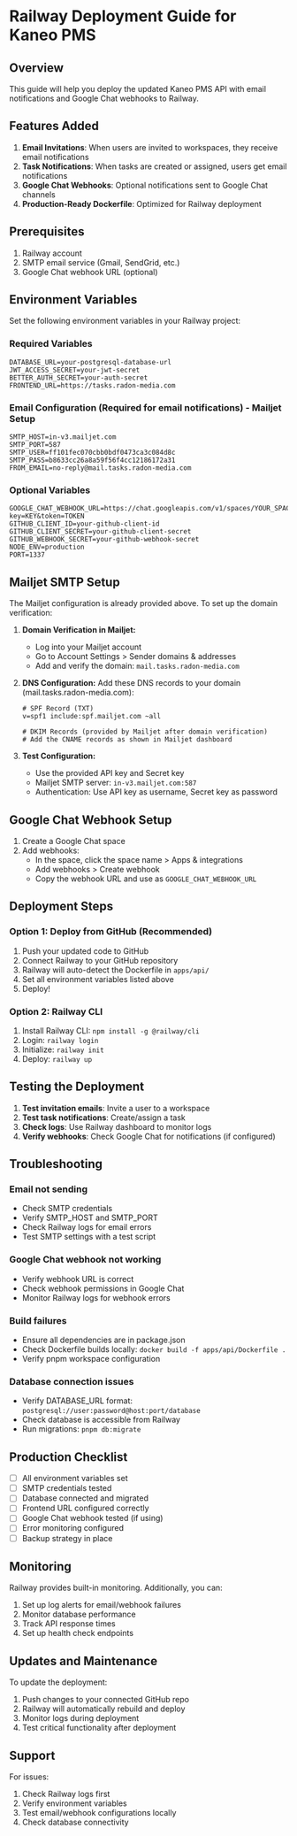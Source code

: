 # Railway Deployment Guide for Kaneo PMS

## Overview

This guide will help you deploy the updated Kaneo PMS API with email notifications and Google Chat webhooks to Railway.

## Features Added

1. **Email Invitations**: When users are invited to workspaces, they receive email notifications
2. **Task Notifications**: When tasks are created or assigned, users get email notifications
3. **Google Chat Webhooks**: Optional notifications sent to Google Chat channels
4. **Production-Ready Dockerfile**: Optimized for Railway deployment

## Prerequisites

1. Railway account
2. SMTP email service (Gmail, SendGrid, etc.)
3. Google Chat webhook URL (optional)

## Environment Variables

Set the following environment variables in your Railway project:

### Required Variables

```env
DATABASE_URL=your-postgresql-database-url
JWT_ACCESS_SECRET=your-jwt-secret
BETTER_AUTH_SECRET=your-auth-secret
FRONTEND_URL=https://tasks.radon-media.com
```

### Email Configuration (Required for email notifications) - Mailjet Setup

```env
SMTP_HOST=in-v3.mailjet.com
SMTP_PORT=587
SMTP_USER=ff101fec070cbb0bdf0473ca3c084d8c
SMTP_PASS=b8633cc26a8a59f56f4cc12186172a31
FROM_EMAIL=no-reply@mail.tasks.radon-media.com
```

### Optional Variables

```env
GOOGLE_CHAT_WEBHOOK_URL=https://chat.googleapis.com/v1/spaces/YOUR_SPACE/messages?key=KEY&token=TOKEN
GITHUB_CLIENT_ID=your-github-client-id
GITHUB_CLIENT_SECRET=your-github-client-secret
GITHUB_WEBHOOK_SECRET=your-github-webhook-secret
NODE_ENV=production
PORT=1337
```

## Mailjet SMTP Setup

The Mailjet configuration is already provided above. To set up the domain verification:

1. **Domain Verification in Mailjet:**
   - Log into your Mailjet account
   - Go to Account Settings > Sender domains & addresses
   - Add and verify the domain: `mail.tasks.radon-media.com`

2. **DNS Configuration:**
   Add these DNS records to your domain (mail.tasks.radon-media.com):
   ```
   # SPF Record (TXT)
   v=spf1 include:spf.mailjet.com ~all
   
   # DKIM Records (provided by Mailjet after domain verification)
   # Add the CNAME records as shown in Mailjet dashboard
   ```

3. **Test Configuration:**
   - Use the provided API key and Secret key
   - Mailjet SMTP server: `in-v3.mailjet.com:587`
   - Authentication: Use API key as username, Secret key as password

## Google Chat Webhook Setup

1. Create a Google Chat space
2. Add webhooks:
   - In the space, click the space name > Apps & integrations
   - Add webhooks > Create webhook
   - Copy the webhook URL and use as `GOOGLE_CHAT_WEBHOOK_URL`

## Deployment Steps

### Option 1: Deploy from GitHub (Recommended)

1. Push your updated code to GitHub
2. Connect Railway to your GitHub repository
3. Railway will auto-detect the Dockerfile in `apps/api/`
4. Set all environment variables listed above
5. Deploy!

### Option 2: Railway CLI

1. Install Railway CLI: `npm install -g @railway/cli`
2. Login: `railway login`
3. Initialize: `railway init`
4. Deploy: `railway up`

## Testing the Deployment

1. **Test invitation emails**: Invite a user to a workspace
2. **Test task notifications**: Create/assign a task
3. **Check logs**: Use Railway dashboard to monitor logs
4. **Verify webhooks**: Check Google Chat for notifications (if configured)

## Troubleshooting

### Email not sending

- Check SMTP credentials
- Verify SMTP_HOST and SMTP_PORT
- Check Railway logs for email errors
- Test SMTP settings with a test script

### Google Chat webhook not working

- Verify webhook URL is correct
- Check webhook permissions in Google Chat
- Monitor Railway logs for webhook errors

### Build failures

- Ensure all dependencies are in package.json
- Check Dockerfile builds locally: `docker build -f apps/api/Dockerfile .`
- Verify pnpm workspace configuration

### Database connection issues

- Verify DATABASE_URL format: `postgresql://user:password@host:port/database`
- Check database is accessible from Railway
- Run migrations: `pnpm db:migrate`

## Production Checklist

- [ ] All environment variables set
- [ ] SMTP credentials tested
- [ ] Database connected and migrated
- [ ] Frontend URL configured correctly
- [ ] Google Chat webhook tested (if using)
- [ ] Error monitoring configured
- [ ] Backup strategy in place

## Monitoring

Railway provides built-in monitoring. Additionally, you can:

1. Set up log alerts for email/webhook failures
2. Monitor database performance
3. Track API response times
4. Set up health check endpoints

## Updates and Maintenance

To update the deployment:

1. Push changes to your connected GitHub repo
2. Railway will automatically rebuild and deploy
3. Monitor logs during deployment
4. Test critical functionality after deployment

## Support

For issues:
1. Check Railway logs first
2. Verify environment variables
3. Test email/webhook configurations locally
4. Check database connectivity
